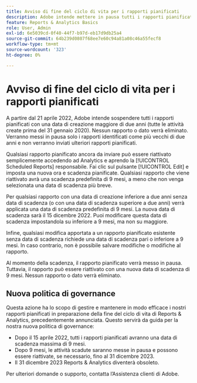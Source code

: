 ```yaml
---
title: Avviso di fine del ciclo di vita per i rapporti pianificati
description: Adobe intende mettere in pausa tutti i rapporti pianificati con una data di creazione superiore a due anni.
feature: Reports & Analytics Basics
role: User, Admin
exl-id: 6e5039cd-0f40-44f7-b97d-eb17d9db25a4
source-git-commit: 64b239d0807f68ee7e60c94a81a08c46a55fecf8
workflow-type: tm+mt
source-wordcount: '323'
ht-degree: 0%

---
```


# Avviso di fine del ciclo di vita per i rapporti pianificati

A partire dal 21 aprile 2022, Adobe intende sospendere tutti i rapporti pianificati con una data di creazione maggiore di due anni (tutte le attività create prima del 31 gennaio 2020). Nessun rapporto o dato verrà eliminato. Verranno messi in pausa solo i rapporti identificati come più vecchi di due anni e non verranno inviati ulteriori rapporti pianificati.

Qualsiasi rapporto pianificato ancora da inviare può essere riattivato semplicemente accedendo ad Analytics e aprendo la [!UICONTROL Scheduled Reports] responsabile. Fai clic sul pulsante [!UICONTROL Edit] e imposta una nuova ora e scadenza pianificate. Qualsiasi rapporto che viene riattivato avrà una scadenza predefinita di 9 mesi, a meno che non venga selezionata una data di scadenza più breve.

Per qualsiasi rapporto con una data di creazione inferiore a due anni senza data di scadenza (o con una data di scadenza superiore a due anni) verrà applicata una data di scadenza predefinita di 9 mesi. La nuova data di scadenza sarà il 15 dicembre 2022. Puoi modificare questa data di scadenza impostandola su inferiore a 9 mesi, ma non su maggiore.

Infine, qualsiasi modifica apportata a un rapporto pianificato esistente senza data di scadenza richiede una data di scadenza pari o inferiore a 9 mesi. In caso contrario, non è possibile salvare modifiche o modifiche al rapporto.

Al momento della scadenza, il rapporto pianificato verrà messo in pausa. Tuttavia, il rapporto può essere riattivato con una nuova data di scadenza di 9 mesi. Nessun rapporto o dato verrà eliminato.

## Nuova politica di governance

Questa azione ha lo scopo di gestire e mantenere in modo efficace i nostri rapporti pianificati in preparazione della fine del ciclo di vita di Reports &amp; Analytics, precedentemente annunciata. Questo servirà da guida per la nostra nuova politica di governance:

* Dopo il 15 aprile 2022, tutti i rapporti pianificati avranno una data di scadenza massima di 9 mesi.
* Dopo 9 mesi, le attività scadute saranno messe in pausa e possono essere riattivate, se necessario, fino al 31 dicembre 2023.
* Il 31 dicembre 2023 Reports &amp; Analytics diventerà obsoleto.

Per ulteriori domande o supporto, contatta l’Assistenza clienti di Adobe.
